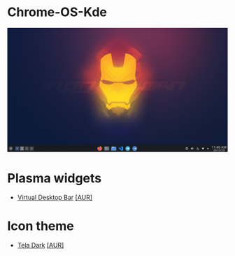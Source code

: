 # Chrome-OS-Kde
![Chrome OS KDE](https://github.com/pavandot/Chrome-OS-Kde/blob/main/preview2.png?raw=true)

# Plasma widgets
- [Virtual Desktop Bar](https://github.com/wsdfhjxc/virtual-desktop-bar) [[AUR]](https://aur.archlinux.org/packages/plasma5-applets-virtual-desktop-bar-git/)

# Icon theme
- [Tela Dark](https://github.com/vinceliuice/Tela-icon-theme) [[AUR]](https://aur.archlinux.org/packages/tela-icon-theme/)
